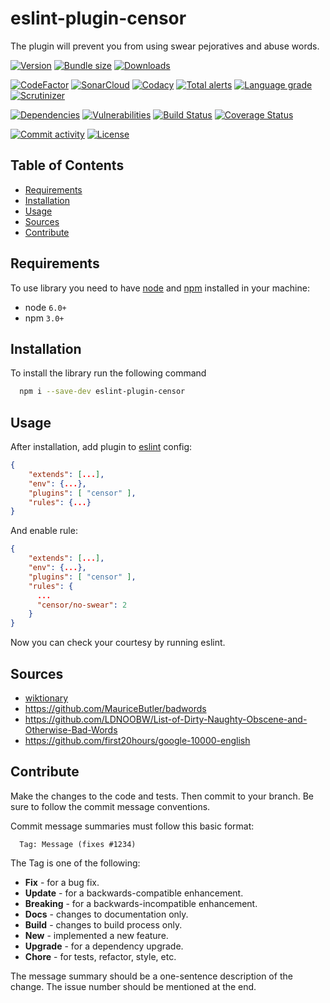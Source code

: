 # eslint-plugin-censor
The plugin will prevent you from using swear pejoratives and abuse words.

[![Version][badge-vers]][npm]
[![Bundle size][npm-size-badge]][npm-size-url]
[![Downloads][npm-downloads-badge]][npm]

[![CodeFactor][codefactor-badge]][codefactor-url]
[![SonarCloud][sonarcloud-badge]][sonarcloud-url]
[![Codacy][codacy-badge]][codacy-url]
[![Total alerts][lgtm-alerts-badge]][lgtm-alerts-url]
[![Language grade][lgtm-lg-badge]][lgtm-lg-url]
[![Scrutinizer][scrutinizer-badge]][scrutinizer-url]

[![Dependencies][badge-deps]][npm]
[![Vulnerabilities][badge-vuln]](https://snyk.io/)
[![Build Status][tests-badge]][tests-url]
[![Coverage Status][badge-coverage]][url-coverage]

[![Commit activity][commit-activity-badge]][github]
[![License][badge-lic]][github]

## Table of Contents
  - [Requirements](#requirements)
  - [Installation](#installation)
  - [Usage](#usage)
  - [Sources](#sources)
  - [Contribute](#contribute)

## Requirements
To use library you need to have [node](https://nodejs.org) and [npm](https://www.npmjs.com) installed in your machine:

* node `6.0+`
* npm `3.0+`

## Installation

To install the library run the following command

```bash
  npm i --save-dev eslint-plugin-censor
```

## Usage

After installation, add plugin to [eslint](https://eslint.org/docs/user-guide/configuring/configuration-files#using-configuration-files) config:

```json
{
    "extends": [...],
    "env": {...},
    "plugins": [ "censor" ],
    "rules": {...}
}
```

And enable rule:
```json
{
    "extends": [...],
    "env": {...},
    "plugins": [ "censor" ],
    "rules": {
      ...
      "censor/no-swear": 2
    }
}
```

Now you can check your courtesy by running eslint.


## Sources

* [wiktionary](https://en.wiktionary.org/wiki/Category:English_swear_words)
* https://github.com/MauriceButler/badwords
* https://github.com/LDNOOBW/List-of-Dirty-Naughty-Obscene-and-Otherwise-Bad-Words
* https://github.com/first20hours/google-10000-english

## Contribute

Make the changes to the code and tests. Then commit to your branch. Be sure to follow the commit message conventions.

Commit message summaries must follow this basic format:
```
  Tag: Message (fixes #1234)
```

The Tag is one of the following:
* **Fix** - for a bug fix.
* **Update** - for a backwards-compatible enhancement.
* **Breaking** - for a backwards-incompatible enhancement.
* **Docs** - changes to documentation only.
* **Build** - changes to build process only.
* **New** - implemented a new feature.
* **Upgrade** - for a dependency upgrade.
* **Chore** - for tests, refactor, style, etc.

The message summary should be a one-sentence description of the change. The issue number should be mentioned at the end.


[npm]: https://www.npmjs.com/package/eslint-plugin-censor
[github]: https://github.com/pustovitDmytro/eslint-plugin-censor
[coveralls]: https://coveralls.io/github/pustovitDmytro/eslint-plugin-censor?branch=master
[badge-deps]: https://img.shields.io/david/pustovitDmytro/eslint-plugin-censor.svg
[badge-vuln]: https://img.shields.io/snyk/vulnerabilities/npm/eslint-plugin-censor.svg?style=popout
[badge-vers]: https://img.shields.io/npm/v/eslint-plugin-censor.svg
[badge-lic]: https://img.shields.io/github/license/pustovitDmytro/eslint-plugin-censor.svg
[badge-coverage]: https://coveralls.io/repos/github/pustovitDmytro/eslint-plugin-censor/badge.svg?branch=master
[url-coverage]: https://coveralls.io/github/pustovitDmytro/eslint-plugin-censor?branch=master

[tests-badge]: https://img.shields.io/circleci/build/github/pustovitDmytro/eslint-plugin-censor
[tests-url]: https://app.circleci.com/pipelines/github/pustovitDmytro/eslint-plugin-censor

[codefactor-badge]: https://www.codefactor.io/repository/github/pustovitdmytro/eslint-plugin-censor/badge
[codefactor-url]: https://www.codefactor.io/repository/github/pustovitdmytro/eslint-plugin-censor

[commit-activity-badge]: https://img.shields.io/github/commit-activity/m/pustovitDmytro/eslint-plugin-censor

[scrutinizer-badge]: https://scrutinizer-ci.com/g/pustovitDmytro/eslint-plugin-censor/badges/quality-score.png?b=master
[scrutinizer-url]: https://scrutinizer-ci.com/g/pustovitDmytro/eslint-plugin-censor/?branch=master

[lgtm-lg-badge]: https://img.shields.io/lgtm/grade/javascript/g/pustovitDmytro/eslint-plugin-censor.svg?logo=lgtm&logoWidth=18
[lgtm-lg-url]: https://lgtm.com/projects/g/pustovitDmytro/eslint-plugin-censor/context:javascript

[lgtm-alerts-badge]: https://img.shields.io/lgtm/alerts/g/pustovitDmytro/eslint-plugin-censor.svg?logo=lgtm&logoWidth=18
[lgtm-alerts-url]: https://lgtm.com/projects/g/pustovitDmytro/eslint-plugin-censor/alerts/

[codacy-badge]: https://app.codacy.com/project/badge/Grade/a0c20fb89e0a40259f4c8e53810a5186
[codacy-url]: https://www.codacy.com/gh/pustovitDmytro/eslint-plugin-censor/dashboard?utm_source=github.com&amp;utm_medium=referral&amp;utm_content=pustovitDmytro/eslint-plugin-censor&amp;utm_campaign=Badge_Grade

[sonarcloud-badge]: https://sonarcloud.io/api/project_badges/measure?project=pustovitDmytro_eslint-plugin-censor&metric=alert_status
[sonarcloud-url]: https://sonarcloud.io/dashboard?id=pustovitDmytro_eslint-plugin-censor

[npm-downloads-badge]: https://img.shields.io/npm/dw/eslint-plugin-censor
[npm-size-badge]: https://img.shields.io/bundlephobia/min/eslint-plugin-censor
[npm-size-url]: https://bundlephobia.com/result?p=eslint-plugin-censor
